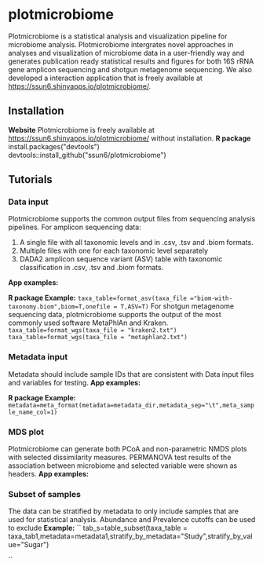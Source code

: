 # plotmicrobiome
Plotmicrobiome is a statistical analysis and visualization pipeline for microbiome analysis. Plotmicrobiome intergrates novel approaches in analyses and visualization of microbiome data in a user-friendly way and generates publication ready statistical results and figures for both 16S rRNA gene amplicon sequencing and shotgun metagenome sequencing. We also developed a interaction application that is freely available at https://ssun6.shinyapps.io/plotmicrobiome/. 

## Installation
**Website**
Plotmicrobiome is freely available at https://ssun6.shinyapps.io/plotmicrobiome/ without installation. 
**R package**
install.packages("devtools")
devtools::install_github("ssun6/plotmicrobiome")

## Tutorials
### Data input
Plotmicrobiome supports the common output files from sequencing analysis pipelines.
For amplicon sequencing data:
1. A single file with all taxonomic levels and in .csv, .tsv and .biom formats.
2. Multiple files with one for each taxonomic level separately
3. DADA2 amplicon sequence variant (ASV) table with taxonomic classification in .csv, .tsv and .biom formats.

**App examples:**


**R package Example:**
``
taxa_table=format_asv(taxa_file ="biom-with-taxonomy.biom",biom=T,onefile = T,ASV=T)
``
For shotgun metagenome sequencing data, plotmicrobiome supports the output of the most commonly used
software MetaPhlAn and Kraken. 
``
taxa_table=format_wgs(taxa_file = "kraken2.txt")
taxa_table=format_wgs(taxa_file = "metaphlan2.txt")
``

### Metadata input
Metadata should include sample IDs that are consistent with Data input files and variables for testing.
**App examples:**




**R package Example:**
``
metadata=meta_format(metadata=metadata_dir,metadata_sep="\t",meta_sample_name_col=1)
``
### MDS plot
Plotmicrobiome can generate both PCoA and non-parametric NMDS plots with selected dissimilarity measures.
PERMANOVA test results of the association between microbiome and selected variable were shown as headers. 
**App examples:**


### Subset of samples
The data can be stratified by metadata to only include samples that are used for statistical analysis. Abundance
and Prevalence cutoffs can be used to exclude 
**Example:**
``
tab_s=table_subset(taxa_table = taxa_tab1,metadata=metadata1,stratify_by_metadata="Study",stratify_by_value="Sugar")

``


